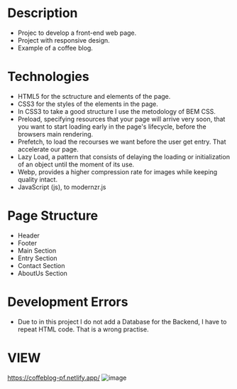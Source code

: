 # Description
- Projec to develop a front-end web page.
- Project with responsive design.
- Example of a coffee blog.

# Technologies 
- HTML5 for the sctructure and elements of the page.
- CSS3 for the styles of the elements in the page.
- In CSS3 to take a good structure I use the metodology of BEM CSS.
- Preload, specifying resources that your page will arrive very soon, that you want to start loading early in the page's lifecycle, before the browsers main rendering.
- Prefetch, to load the recourses we want before the user get entry. That accelerate our page.
- Lazy Load, a pattern that consists of delaying the loading or initialization of an object until the moment of its use.
- Webp, provides a higher compression rate for images while keeping quality intact.
- JavaScript (js), to modernzr.js
# Page Structure
- Header
- Footer
- Main Section
- Entry Section
- Contact Section
- AboutUs Section

# Development Errors
- Due to in this project I do not add a Database for the Backend, I have to repeat HTML code. That is a wrong practise.

# VIEW
https://coffeblog-pf.netlify.app/
![image](https://user-images.githubusercontent.com/57486874/158343406-c397face-5f2f-46af-ac6f-07213e59fcdd.png)
